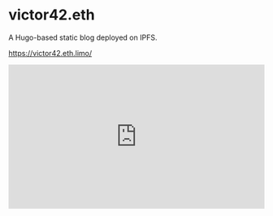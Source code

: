 # victor42.eth

A Hugo-based static blog deployed on IPFS.

https://victor42.eth.limo/

<div style="padding:56.25% 0 0 0;position:relative;"><iframe src="https://player.vimeo.com/video/1012997497?badge=0&amp;autopause=0&amp;player_id=0&amp;app_id=58479" frameborder="0" allow="autoplay; fullscreen; picture-in-picture; clipboard-write" style="position:absolute;top:0;left:0;width:100%;height:100%;" title="excel-ps-batch-export"></iframe></div>
